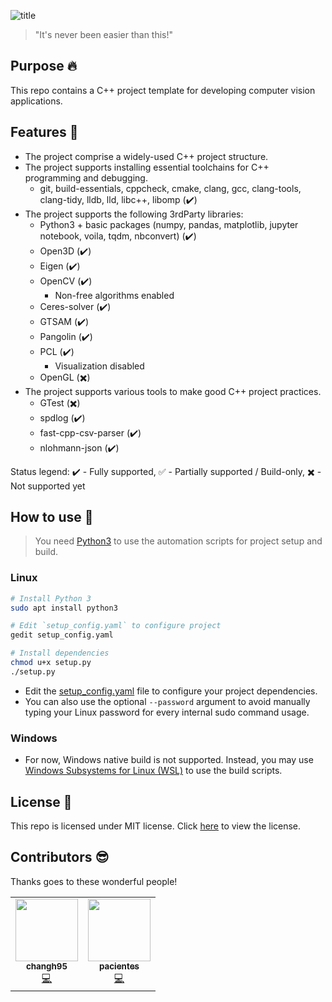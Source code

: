 ![title](./resource/project_title.png)

> "It's never been easier than this!"

## Purpose :fire:

This repo contains a C++ project template for developing computer vision applications.

## Features :star2:

- The project comprise a widely-used C++ project structure.
- The project supports installing essential toolchains for C++ programming and debugging.
   - git, build-essentials, cppcheck, cmake, clang, gcc, clang-tools, clang-tidy, lldb, lld, libc++, libomp (:heavy_check_mark:)
- The project supports the following 3rdParty libraries:
   - Python3 + basic packages (numpy, pandas, matplotlib, jupyter notebook, voila, tqdm, nbconvert) (:heavy_check_mark:)
   - Open3D (:heavy_check_mark:)
   - Eigen (:heavy_check_mark:)
   - OpenCV (:heavy_check_mark:)
      - Non-free algorithms enabled
   - Ceres-solver (:heavy_check_mark:)
   - GTSAM (:heavy_check_mark:)
   - Pangolin (:heavy_check_mark:)
   - PCL (:heavy_check_mark:)
      - Visualization disabled
   - OpenGL (:heavy_multiplication_x:)
- The project supports various tools to make good C++ project practices.
   - GTest (:heavy_multiplication_x:)
   - spdlog (:heavy_check_mark:)
   - fast-cpp-csv-parser (:heavy_check_mark:)
   - nlohmann-json (:heavy_check_mark:)

Status legend:
:heavy_check_mark: - Fully supported, 
:white_check_mark: - Partially supported / Build-only, 
:heavy_multiplication_x: - Not supported yet

## How to use :book:

>You need [Python3](https://www.python.org/) to use the automation scripts for project setup and build.

### Linux

```bash
# Install Python 3
sudo apt install python3

# Edit `setup_config.yaml` to configure project
gedit setup_config.yaml

# Install dependencies
chmod u+x setup.py
./setup.py
```

- Edit the [setup_config.yaml](./setup_config.yaml) file to configure your project dependencies.
- You can also use the optional `--password` argument to avoid manually typing your Linux password for every internal sudo command usage.

### Windows

- For now, Windows native build is not supported. Instead, you may use [Windows Subsystems for Linux (WSL)](https://docs.microsoft.com/en-gb/windows/wsl/install-win10) to use the build scripts.

## License :bank:

This repo is licensed under MIT license. Click [here]([./LICENSE](https://github.com/changh95/cpp-cv-project-template/blob/main/LICENSE)) to view the license.

## Contributors :sunglasses:

Thanks goes to these wonderful people!

<!-- ALL-CONTRIBUTORS-LIST:START - Do not remove or modify this section -->
<!-- prettier-ignore-start -->
<!-- markdownlint-disable -->
<table>
  <tr>
    <td align="center"><a href="https://github.com/changh95"><img src="https://avatars.githubusercontent.com/u/39010111?v=4" width="100px;" alt=""/><br /><sub><b>changh95</b></sub></a><br /><a href="https://github.com/changh95/cpp-cv-project-template/commits?author=changh95" title="Commits">💻</a></td>
    <td align="center"><a href="https://github.com/pacientes"><img src="https://avatars.githubusercontent.com/u/22834091?v=4" width="100px;" alt=""/><br /><sub><b>pacientes</b></sub></a><br /><a href="https://github.com/changh95/cpp-cv-project-template/commits?author=pacientes" title="Commits">💻</a></td>
  </tr>
</table>

<!-- markdownlint-restore -->
<!-- prettier-ignore-end -->

<!-- ALL-CONTRIBUTORS-LIST:END -->
